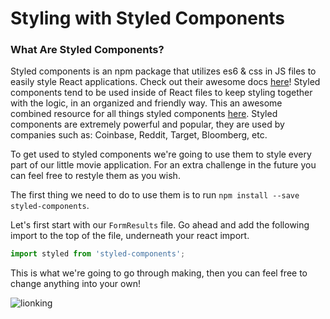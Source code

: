 # Styling with Styled Components

### What Are Styled Components?

Styled components is an npm package that utilizes es6 & css in JS files to easily style React applications. Check out their awesome docs [here](https://www.styled-components.com/)! Styled components tend to be used inside of React files to keep styling together with the logic, in an organized and friendly way. This an awesome combined resource for all things styled components [here](https://github.com/styled-components/awesome-styled-components). Styled components are extremely powerful and popular, they are used by companies such as: Coinbase, Reddit, Target, Bloomberg, etc. 

To get used to styled components we're going to use them to style every part of our little movie application. For an extra challenge in the future you can feel free to restyle them as you wish.

The first thing we need to do to use them is to run `npm install --save styled-components`.

Let's first start with our `FormResults` file. Go ahead and add the following import to the top of the file, underneath your react import.

```js
import styled from 'styled-components';
```

This is what we're going to go through making, then you can feel free to change anything into your own!

![lionking](https://i.imgur.com/FnOoYx8.jpg)
